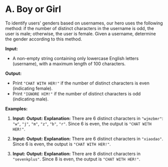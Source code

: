 # A. Boy or Girl

To identify users' genders based on usernames, our hero uses the following method: if the number of distinct characters in the username is odd, the user is male; otherwise, the user is female. Given a username, determine the gender according to this method.

**Input:**
- A non-empty string containing only lowercase English letters (username), with a maximum length of 100 characters.

**Output:**
- Print `"CHAT WITH HER!"` if the number of distinct characters is even (indicating female).
- Print `"IGNORE HIM!"` if the number of distinct characters is odd (indicating male).

**Examples:**

1. **Input:**
**Output:**
**Explanation:** There are 6 distinct characters in `"wjmzbmr"`: `"w"`, `"j"`, `"m"`, `"z"`, `"b"`, `"r"`. Since 6 is even, the output is `"CHAT WITH HER!"`.

2. **Input:**
**Output:**
**Explanation:** There are 6 distinct characters in `"xiaodao"`. Since 6 is even, the output is `"CHAT WITH HER!"`.

3. **Input:**
**Output:**
**Explanation:** There are 8 distinct characters in `"sevenkplus"`. Since 8 is even, the output is `"CHAT WITH HER!"`.
